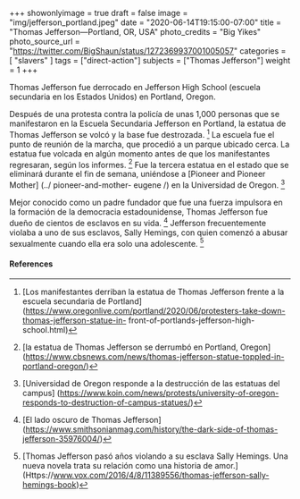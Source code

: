 +++
showonlyimage = true
draft = false
image = "img/jefferson_portland.jpeg"
date = "2020-06-14T19:15:00-07:00"
title = "Thomas Jefferson—Portland, OR, USA"
photo_credits = "Big Yikes"
photo_source_url = "https://twitter.com/BigShaun/status/1272369937001005057"
categories = [ "slavers" ]
tags = ["direct-action"]
subjects = ["Thomas Jefferson"]
weight = 1
+++

Thomas Jefferson fue derrocado en Jefferson High School (escuela secundaria en los Estados Unidos) en Portland, Oregon.

<!--more-->

Después de una protesta contra la policía de unas 1,000 personas que se manifestaron en la Escuela Secundaria Jefferson en Portland, la estatua de Thomas Jefferson se volcó y la base fue destrozada. [^ 1] La escuela fue el punto de reunión de la marcha, que procedió a un parque ubicado cerca. La estatua fue volcada en algún momento antes de que los manifestantes regresaran, según los informes. [^ 2] Fue la tercera estatua en el estado que se eliminará durante el fin de semana, uniéndose a [Pioneer and Pioneer Mother] (../ pioneer-and-mother- eugene /) en la Universidad de Oregon. [^ 3]

Mejor conocido como un padre fundador que fue una fuerza impulsora en la formación de la democracia estadounidense, Thomas Jefferson fue dueño de cientos de esclavos en su vida. [^ 4] Jefferson frecuentemente violaba a uno de sus esclavos, Sally Hemings, con quien comenzó a abusar sexualmente cuando ella era solo una adolescente. [^ 5]

#### References

[^ 1]: [Los manifestantes derriban la estatua de Thomas Jefferson frente a la escuela secundaria de Portland] (https://www.oregonlive.com/portland/2020/06/protesters-take-down-thomas-jefferson-statue-in- front-of-portlands-jefferson-high-school.html)

[^ 2]: [la estatua de Thomas Jefferson se derrumbó en Portland, Oregon] (https://www.cbsnews.com/news/thomas-jefferson-statue-toppled-in-portland-oregon/)

[^ 3]: [Universidad de Oregon responde a la destrucción de las estatuas del campus] (https://www.koin.com/news/protests/university-of-oregon-responds-to-destruction-of-campus-statues/)

[^ 4]: [El lado oscuro de Thomas Jefferson] (https://www.smithsonianmag.com/history/the-dark-side-of-thomas-jefferson-35976004/)

[^ 5]: [Thomas Jefferson pasó años violando a su esclava Sally Hemings. Una nueva novela trata su relación como una historia de amor.] (Https://www.vox.com/2016/4/8/11389556/thomas-jefferson-sally-hemings-book)
